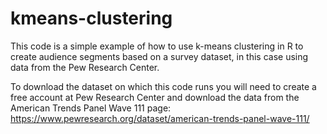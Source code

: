 # kmeans-clustering
This code is a simple example of how to use k-means clustering in R to create audience segments based on a survey dataset, in this case using data from the Pew Research Center. 

To download the dataset on which this code runs you will need to create a free account at Pew Research Center and download the data from the American Trends Panel Wave 111 page: https://www.pewresearch.org/dataset/american-trends-panel-wave-111/

